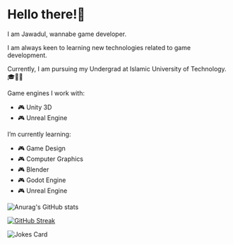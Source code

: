 # Hello there!👋

I am Jawadul, wannabe game developer.

I am always keen to learning new technologies related to game development.

Currently, I am pursuing my Undergrad at Islamic University of Technology. 🎓🧑‍💻

Game engines I work with:
- 🎮 Unity 3D
- 🎮 Unreal Engine

I’m currently learning:
- 🎮 Game Design
- 🎮 Computer Graphics
- 🎮 Blender
- 🎮 Godot Engine
- 🎮 Unreal Engine

![Anurag's GitHub stats](https://github-readme-stats.vercel.app/api?username=Jobaduwul&hide=contribs,prs&show_icons=truet&theme=transparent)

[![GitHub Streak](http://github-readme-streak-stats.herokuapp.com?user=Jobaduwul&theme=dark)](https://git.io/streak-stats)

<img src="https://readme-jokes.vercel.app/api" alt="Jokes Card" />
